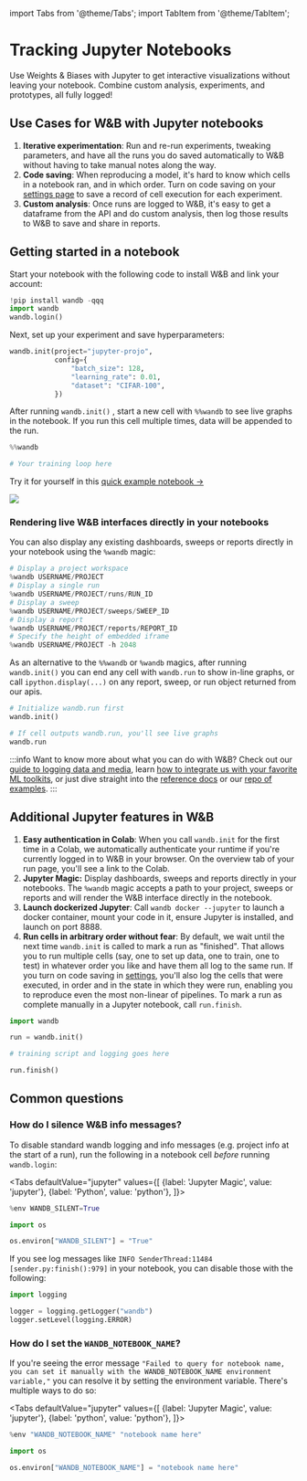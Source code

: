 import Tabs from '@theme/Tabs';
import TabItem from '@theme/TabItem';

# Tracking Jupyter Notebooks

Use Weights & Biases with Jupyter to get interactive visualizations without leaving your notebook. Combine custom analysis, experiments, and prototypes, all fully logged!

## **Use Cases for W&B with Jupyter notebooks**

1. **Iterative experimentation**: Run and re-run experiments, tweaking parameters, and have all the runs you do saved automatically to W&B without having to take manual notes along the way.
2. **Code saving**: When reproducing a model, it's hard to know which cells in a notebook ran, and in which order. Turn on code saving on your [settings page](../app/settings-page/intro.md) to save a record of cell execution for each experiment.
3. **Custom analysis**: Once runs are logged to W&B, it's easy to get a dataframe from the API and do custom analysis, then log those results to W&B to save and share in reports.

## Getting started in a notebook

Start your notebook with the following code to install W&B and link your account:

```python
!pip install wandb -qqq
import wandb
wandb.login()
```

Next, set up your experiment and save hyperparameters:

```python
wandb.init(project="jupyter-projo",
           config={
               "batch_size": 128,
               "learning_rate": 0.01,
               "dataset": "CIFAR-100",
           })
```

After running `wandb.init()` , start a new cell with `%%wandb` to see live graphs in the notebook. If you run this cell multiple times, data will be appended to the run.

```python
%%wandb

# Your training loop here
```

Try it for yourself in this [quick example notebook →](http://wandb.me/jupyter-interact-colab)

![](<@site/static/images/track/jupyter_widget.png>)

### Rendering live W&B interfaces directly in your notebooks

You can also display any existing dashboards, sweeps or reports directly in your notebook using the `%wandb` magic:

```python
# Display a project workspace
%wandb USERNAME/PROJECT
# Display a single run
%wandb USERNAME/PROJECT/runs/RUN_ID
# Display a sweep
%wandb USERNAME/PROJECT/sweeps/SWEEP_ID
# Display a report
%wandb USERNAME/PROJECT/reports/REPORT_ID
# Specify the height of embedded iframe
%wandb USERNAME/PROJECT -h 2048
```

As an alternative to the `%%wandb` or `%wandb` magics, after running `wandb.init()` you can end any cell with `wandb.run` to show in-line graphs, or call `ipython.display(...)` on any report, sweep, or run object returned from our apis.

```python
# Initialize wandb.run first
wandb.init()

# If cell outputs wandb.run, you'll see live graphs
wandb.run
```

:::info
Want to know more about what you can do with W&B? Check out our [guide to logging data and media](log/intro.md), learn [how to integrate us with your favorite ML toolkits](../integrations/intro.md), or just dive straight into the [reference docs](../../ref/python/README.md) or our [repo of examples](https://github.com/wandb/examples).
:::

## Additional Jupyter features in W&B

1. **Easy authentication in Colab**: When you call `wandb.init` for the first time in a Colab, we automatically authenticate your runtime if you're currently logged in to W&B in your browser. On the overview tab of your run page, you'll see a link to the Colab.
2. **Jupyter Magic:** Display dashboards, sweeps and reports directly in your notebooks. The `%wandb` magic accepts a path to your project, sweeps or reports and will render the W&B interface directly in the notebook.
3. **Launch dockerized Jupyter**: Call `wandb docker --jupyter` to launch a docker container, mount your code in it, ensure Jupyter is installed, and launch on port 8888.
4. **Run cells in arbitrary order without fear**: By default, we wait until the next time `wandb.init` is called to mark a run as "finished". That allows you to run multiple cells (say, one to set up data, one to train, one to test) in whatever order you like and have them all log to the same run. If you turn on code saving in [settings](https://app.wandb.ai/settings), you'll also log the cells that were executed, in order and in the state in which they were run, enabling you to reproduce even the most non-linear of pipelines. To mark a run as complete manually in a Jupyter notebook, call `run.finish`.

```python
import wandb

run = wandb.init()

# training script and logging goes here

run.finish()
```

## Common questions

### How do I silence W&B info messages?

To disable standard wandb logging and info messages (e.g. project info at the start of a run), run the following in a notebook cell _before_ running `wandb.login`:

<Tabs
  defaultValue="jupyter"
  values={[
    {label: 'Jupyter Magic', value: 'jupyter'},
    {label: 'Python', value: 'python'},
  ]}>
  <TabItem value="jupyter">

```python
%env WANDB_SILENT=True
```
  </TabItem>
  <TabItem value="python">

```python
import os

os.environ["WANDB_SILENT"] = "True"
```
  </TabItem>
</Tabs>

If you see log messages like `INFO SenderThread:11484 [sender.py:finish():979]` in your notebook, you can disable those with the following:

```python
import logging

logger = logging.getLogger("wandb")
logger.setLevel(logging.ERROR)
```

### How do I set the `WANDB_NOTEBOOK_NAME`?

If you're seeing the error message `"Failed to query for notebook name, you can set it manually with the WANDB_NOTEBOOK_NAME environment variable,"` you can resolve it by setting the environment variable. There's multiple ways to do so:

<Tabs
  defaultValue="jupyter"
  values={[
    {label: 'Jupyter Magic', value: 'jupyter'},
    {label: 'python', value: 'python'},
  ]}>
  <TabItem value="jupyter">

```python
%env "WANDB_NOTEBOOK_NAME" "notebook name here"
```
  </TabItem>
  <TabItem value="python">

```python
import os

os.environ["WANDB_NOTEBOOK_NAME"] = "notebook name here"
```
  </TabItem>
</Tabs>